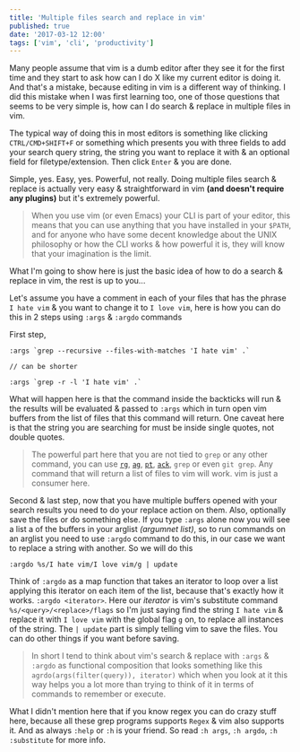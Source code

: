 ```yaml
---
title: 'Multiple files search and replace in vim'
published: true
date: '2017-03-12 12:00'
tags: ['vim', 'cli', 'productivity']
---
```


Many people assume that vim is a dumb editor after they see it for the first time and they start to ask how can I do X like my current editor is doing it. And that's a mistake, because editing in vim is a different way of thinking. I did this mistake when I was first learning too, one of those questions that seems to be very simple is, how can I do search & replace in multiple files in vim.

The typical way of doing this in most editors is something like clicking `CTRL/CMD+SHIFT+F` or something which presents you with three fields to add your search query string, the string you want to replace it with & an optional field for filetype/extension. Then click `Enter` & you are done.

Simple, yes. Easy, yes. Powerful, not really. Doing multiple files search & replace is actually very easy & straightforward in vim **(and doesn't require any plugins)** but it's extremely powerful.

> When you use vim (or even Emacs) your CLI is part of your editor, this means that you can use anything that you have installed in your `$PATH`, and for anyone who have some decent knowledge about the UNIX philosophy or how the CLI works & how powerful it is, they will know that your imagination is the limit.

What I'm going to show here is just the basic idea of how to do a search & replace in vim, the rest is up to you...

Let's assume you have a comment in each of your files that has the phrase `I hate vim` & you want to change it to `I love vim`, here is how you can do this in 2 steps using `:args` & `:argdo` commands

First step,

```
:args `grep --recursive --files-with-matches 'I hate vim' .`

// can be shorter

:args `grep -r -l 'I hate vim' .`
```

What will happen here is that the command inside the backticks will run & the results will be evaluated & passed to `:args` which in turn open vim buffers from the list of files that this command will return. One caveat here is that the string you are searching for must be inside single quotes, not double quotes.

> The powerful part here that you are not tied to `grep` or any other command, you can use [`rg`](https://github.com/BurntSushi/ripgrep), [`ag`](https://github.com/ggreer/the_silver_searcher), [`pt`](https://github.com/monochromegane/the_platinum_searcher), [`ack`](https://beyondgrep.com/), `grep` or even `git grep`. Any command that will return a list of files to vim will work. vim is just a consumer here.

Second & last step, now that you have multiple buffers opened with your search results you need to do your replace action on them. Also, optionally save the files or do something else. If you type `:args` alone now you will see a list a of the buffers in your arglist _(argumnet list)_, so to run commands on an arglist you need to use `:argdo` command to do this, in our case we want to replace a string with another. So we will do this

```
:argdo %s/I hate vim/I love vim/g | update
```

Think of `:argdo` as a map function that takes an iterator to loop over a list applying this iterator on each item of the list, because that's exactly how it works. `:argdo <iterator>`. Here our _iterator_ is vim's substitute command `%s/<query>/<replace>/flags` so I'm just saying find the string `I hate vim` & replace it with `I love vim` with the global flag `g` on, to replace all instances of the string. The `| update` part is simply telling vim to save the files. You can do other things if you want before saving.

> In short I tend to think about vim's search & replace with `:args` & `:argdo` as functional composition that looks something like this `agrdo(args(filter(query)), iterator)` which when you look at it this way helps you a lot more than trying to think of it in terms of commands to remember or execute.

What I didn't mention here that if you know regex you can do crazy stuff here, because all these grep programs supports `Regex` & vim also supports it. And as always `:help` or `:h` is your friend. So read `:h args`, `:h argdo`, `:h :substitute` for more info.
